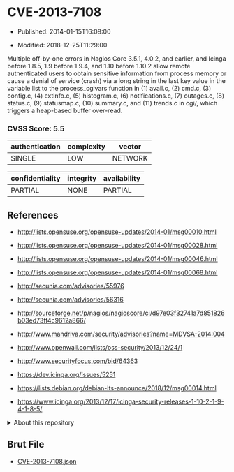 # CVE-2013-7108

- Published: 2014-01-15T16:08:00

- Modified: 2018-12-25T11:29:00

Multiple off-by-one errors in Nagios Core 3.5.1, 4.0.2, and earlier, and Icinga before 1.8.5, 1.9 before 1.9.4, and 1.10 before 1.10.2 allow remote authenticated users to obtain sensitive information from process memory or cause a denial of service (crash) via a long string in the last key value in the variable list to the process_cgivars function in (1) avail.c, (2) cmd.c, (3) config.c, (4) extinfo.c, (5) histogram.c, (6) notifications.c, (7) outages.c, (8) status.c, (9) statusmap.c, (10) summary.c, and (11) trends.c in cgi/, which triggers a heap-based buffer over-read.

### CVSS Score: **5.5**

| authentication | complexity | vector |
| --- | --- | --- |
| SINGLE | LOW | NETWORK |

| confidentiality | integrity | availability |
| --- | --- | --- |
| PARTIAL | NONE | PARTIAL |

## References

* http://lists.opensuse.org/opensuse-updates/2014-01/msg00010.html

* http://lists.opensuse.org/opensuse-updates/2014-01/msg00028.html

* http://lists.opensuse.org/opensuse-updates/2014-01/msg00046.html

* http://lists.opensuse.org/opensuse-updates/2014-01/msg00068.html

* http://secunia.com/advisories/55976

* http://secunia.com/advisories/56316

* http://sourceforge.net/p/nagios/nagioscore/ci/d97e03f32741a7d851826b03ed73ff4c9612a866/

* http://www.mandriva.com/security/advisories?name=MDVSA-2014:004

* http://www.openwall.com/lists/oss-security/2013/12/24/1

* http://www.securityfocus.com/bid/64363

* https://dev.icinga.org/issues/5251

* https://lists.debian.org/debian-lts-announce/2018/12/msg00014.html

* https://www.icinga.org/2013/12/17/icinga-security-releases-1-10-2-1-9-4-1-8-5/

<details>
<summary>About this repository</summary> 

  This repository is part of the project [Live Hack CVE](https://github.com/Live-Hack-CVE). Main website can be found [www.live-hack.org](https://www.live-hack.org) 
  
  Made by [Sn0wAlice](https://github.com/Sn0wAlice) for the people that care about security and need to have a feed of the latest CVEs. Hope you enjoy it, don't forget to star the repo and follow me on [Twitter](https://twitter.com/Sn0wAlice) and [Github](https://github.com/Sn0wAlice). And that is my [personnal website](https://www.alice-snow.me/)

  - [Home Page](https://github.com/Live-Hack-CVE)
  - [Framework](https://github.com/Live-Hack-CVE/cve-framework)
  - [CVE database](https://github.com/Live-Hack-CVE/full_database)
  - [Changelog](https://github.com/Live-Hack-CVE/Changelog)
</details>

## Brut File

* [CVE-2013-7108.json](https://raw.githubusercontent.com/Live-Hack-CVE/full_database/main/cves/2013/CVE-2013-7108.json)

